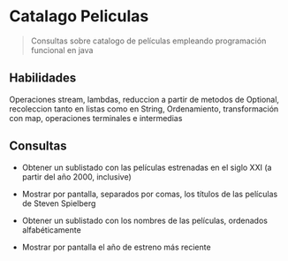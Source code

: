# Catalago Peliculas
> Consultas sobre catalogo de películas empleando programación funcional en java

## Habilidades

Operaciones stream, lambdas, reduccion a partir de metodos de Optional, recoleccion tanto en listas como en String, Ordenamiento, transformación con map, operaciones terminales e intermedias

## Consultas

+ Obtener un sublistado con las películas estrenadas en el siglo XXI (a partir del año 2000, inclusive)

+ Mostrar por pantalla, separados por comas, los títulos de las películas de Steven Spielberg

+ Obtener un sublistado con los nombres de las películas, ordenados alfabéticamente

+ Mostrar por pantalla el año de estreno más reciente


